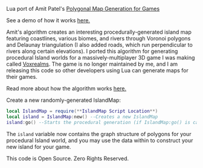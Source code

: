 Lua port of Amit Patel's [Polygonal Map Generation for Games](http://www-cs-students.stanford.edu/~amitp/game-programming/polygon-map-generation/)

See a demo of how it works [here.](http://www-cs-students.stanford.edu/~amitp/game-programming/polygon-map-generation/demo.html)

Amit's algorithm creates an interesting procedurally-generated island map featuring coastlines, various biomes, and rivers through Voronoi polygons and Delaunay triangulation (I also added roads, which run perpendicular to rivers along certain elevations).
I ported this algorithm for generating procedural Island worlds for a massively-multiplayer 3D game I was making called [Voxrealms](https://tseyt.github.io/denseli). The game is no longer maintained by me, and I am releasing this code so other developers using Lua can generate maps for their games.

Read more about how the algorithm works [here.](http://www-cs-students.stanford.edu/~amitp/game-programming/polygon-map-generation/)

Create a new randomly-generated IslandMap:
```lua
local IslandMap = require(**IslandMap Script Location**)
local island = IslandMap:new() --Creates a new IslandMap
island:go() --Starts the procedural generation (if IslandMap:go() is called again, it will generate a completely new map)
```

The `island` variable now contains the graph structure of polygons for your procedural Island world, and you may use the data within to construct your new island for your game.

This code is Open Source. Zero Rights Reserved.

